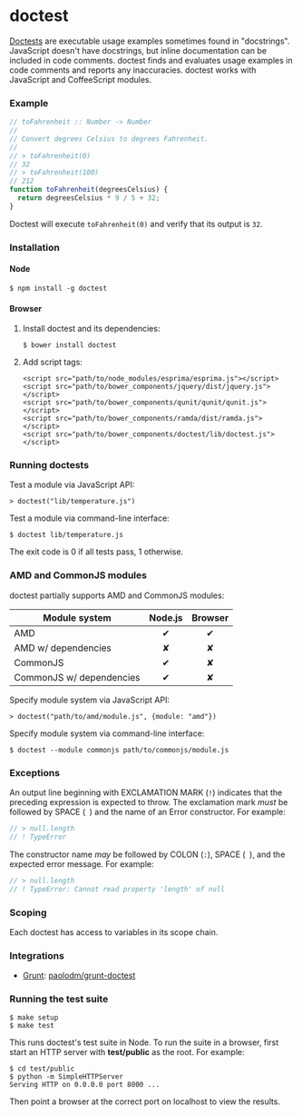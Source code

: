 # doctest

[Doctests][1] are executable usage examples sometimes found in "docstrings".
JavaScript doesn't have docstrings, but inline documentation can be included
in code comments. doctest finds and evaluates usage examples in code comments
and reports any inaccuracies. doctest works with JavaScript and CoffeeScript
modules.

### Example

```javascript
// toFahrenheit :: Number -> Number
//
// Convert degrees Celsius to degrees Fahrenheit.
//
// > toFahrenheit(0)
// 32
// > toFahrenheit(100)
// 212
function toFahrenheit(degreesCelsius) {
  return degreesCelsius * 9 / 5 + 32;
}
```

Doctest will execute `toFahrenheit(0)` and verify that its output is `32`.

### Installation

#### Node

    $ npm install -g doctest

#### Browser

1.  Install doctest and its dependencies:

        $ bower install doctest

2.  Add script tags:

        <script src="path/to/node_modules/esprima/esprima.js"></script>
        <script src="path/to/bower_components/jquery/dist/jquery.js"></script>
        <script src="path/to/bower_components/qunit/qunit/qunit.js"></script>
        <script src="path/to/bower_components/ramda/dist/ramda.js"></script>
        <script src="path/to/bower_components/doctest/lib/doctest.js"></script>

### Running doctests

Test a module via JavaScript API:

    > doctest("lib/temperature.js")

Test a module via command-line interface:

    $ doctest lib/temperature.js

The exit code is 0 if all tests pass, 1 otherwise.

### AMD and CommonJS modules

doctest partially supports AMD and CommonJS modules:

| Module system               | Node.js | Browser |
| --------------------------- |:-------:|:-------:|
| AMD                         |    ✔︎    |    ✔︎    |
| AMD w/ dependencies         |    ✘    |    ✘    |
| CommonJS                    |    ✔︎    |    ✘    |
| CommonJS w/ dependencies    |    ✔︎    |    ✘    |

Specify module system via JavaScript API:

    > doctest("path/to/amd/module.js", {module: "amd"})

Specify module system via command-line interface:

    $ doctest --module commonjs path/to/commonjs/module.js

### Exceptions

An output line beginning with EXCLAMATION MARK (`!`) indicates that the
preceding expression is expected to throw. The exclamation mark *must* be
followed by SPACE (<code> </code>) and the name of an Error constructor.
For example:

```javascript
// > null.length
// ! TypeError
```

The constructor name *may* be followed by COLON (`:`), SPACE (<code> </code>),
and the expected error message. For example:

```javascript
// > null.length
// ! TypeError: Cannot read property 'length' of null
```

### Scoping

Each doctest has access to variables in its scope chain.

### Integrations

  - [Grunt](http://gruntjs.com/):
      [paolodm/grunt-doctest](https://github.com/paolodm/grunt-doctest)

### Running the test suite

    $ make setup
    $ make test

This runs doctest's test suite in Node. To run the suite in a browser, first
start an HTTP server with __test/public__ as the root. For example:

    $ cd test/public
    $ python -m SimpleHTTPServer
    Serving HTTP on 0.0.0.0 port 8000 ...

Then point a browser at the correct port on localhost to view the results.


[1]: http://docs.python.org/library/doctest.html
